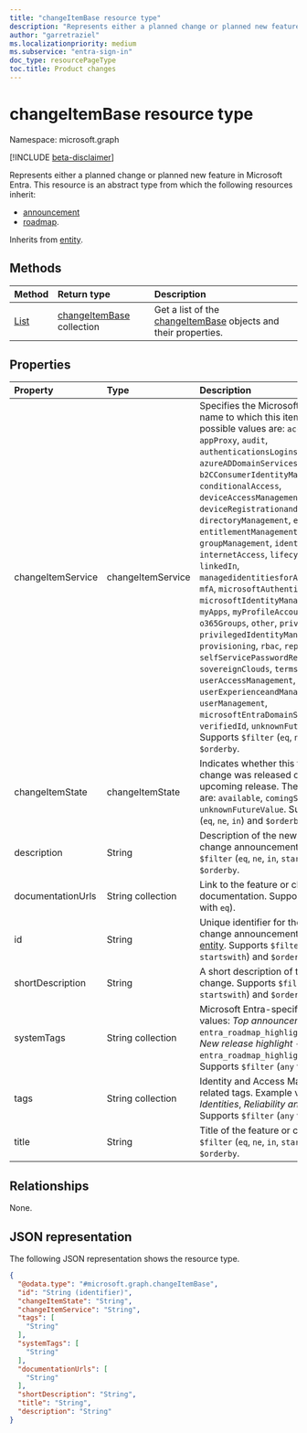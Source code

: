 ```yaml
---
title: "changeItemBase resource type"
description: "Represents either a planned change or planned new feature in Microsoft Entra."
author: "garretraziel"
ms.localizationpriority: medium
ms.subservice: "entra-sign-in"
doc_type: resourcePageType
toc.title: Product changes
---
```


# changeItemBase resource type

Namespace: microsoft.graph

[!INCLUDE [beta-disclaimer](../../includes/beta-disclaimer.md)]

Represents either a planned change or planned new feature in Microsoft Entra. This resource is an abstract type from which the following resources inherit:

- [announcement](../resources/announcement.md)
- [roadmap](../resources/roadmap.md).

Inherits from [entity](../resources/entity.md).

## Methods
|Method|Return type|Description|
|:---|:---|:---|
|[List](../api/identitycontainer-list-productchanges.md)|[changeItemBase](../resources/changeitembase.md) collection|Get a list of the [changeItemBase](../resources/changeitembase.md) objects and their properties.|

## Properties
|Property|Type|Description|
|:---|:---|:---|
|changeItemService|changeItemService|Specifies the Microsoft Entra service name to which this item belongs. The possible values are: `accessReviews`, `appProxy`, `audit`, `authenticationsLogins`, `azureADDomainServices`, `b2B`, `b2CConsumerIdentityManagement`, `conditionalAccess`, `deviceAccessManagement`, `deviceRegistrationandManagement`, `directoryManagement`, `enterpriseApps`, `entitlementManagement`, `groupManagement`, `identityProtection`, `internetAccess`, `lifecycleWorkflows`, `linkedIn`, `managedidentitiesforAzureresources`, `mfA`, `microsoftAuthenticatorApp`, `microsoftIdentityManager`, `msGraph`, `myApps`, `myProfileAccount`, `na`, `o365Groups`, `other`, `privateAccess`, `privilegedIdentityManagement`, `provisioning`, `rbac`, `reporting`, `roles`, `selfServicePasswordReset`, `sovereignClouds`, `termsofUse`, `userAccessManagement`, `userExperienceandManagement`, `userManagement`, `microsoftEntraDomainServices`, `verifiedId`, `unknownFutureValue`. Supports `$filter` (`eq`, `ne`, `in`) and `$orderby`.|
|changeItemState|changeItemState|Indicates whether this feature or change was released or if it's an upcoming release. The possible values are: `available`, `comingSoon`, `unknownFutureValue`. Supports `$filter` (`eq`, `ne`, `in`) and `$orderby`.|
|description|String|Description of the new feature or change announcement. Supports `$filter` (`eq`, `ne`, `in`, `startswith`) and `$orderby`.|
|documentationUrls|String collection|Link to the feature or change documentation. Supports `$filter` (`any` with `eq`).|
|id|String|Unique identifier for the new feature or change announcement. Inherited from [entity](../resources/entity.md). Supports `$filter` (`eq`, `ne`, `in`, `startswith`) and `$orderby`.|
|shortDescription|String|A short description of the feature or change. Supports `$filter` (`eq`, `ne`, `in`, `startswith`) and `$orderby`.|
|systemTags|String collection|Microsoft Entra-specific tags. Example values: *Top announcement* - `entra_roadmap_highlight_product_news`, *New release highlight* - `entra_roadmap_highlight_new_feature`. Supports `$filter` (`any` with `eq`).|
|tags|String collection|Identity and Access Management (IAM) related tags. Example values: *External Identities*, *Reliability and Resilience*. Supports `$filter` (`any` with `eq`).|
|title|String|Title of the feature or change. Supports `$filter` (`eq`, `ne`, `in`, `startswith`) and `$orderby`.|

## Relationships
None.

## JSON representation
The following JSON representation shows the resource type.
<!-- {
  "blockType": "resource",
  "keyProperty": "id",
  "@odata.type": "microsoft.graph.changeItemBase",
  "baseType": "microsoft.graph.entity",
  "openType": false
}
-->
``` json
{
  "@odata.type": "#microsoft.graph.changeItemBase",
  "id": "String (identifier)",
  "changeItemState": "String",
  "changeItemService": "String",
  "tags": [
    "String"
  ],
  "systemTags": [
    "String"
  ],
  "documentationUrls": [
    "String"
  ],
  "shortDescription": "String",
  "title": "String",
  "description": "String"
}
```
